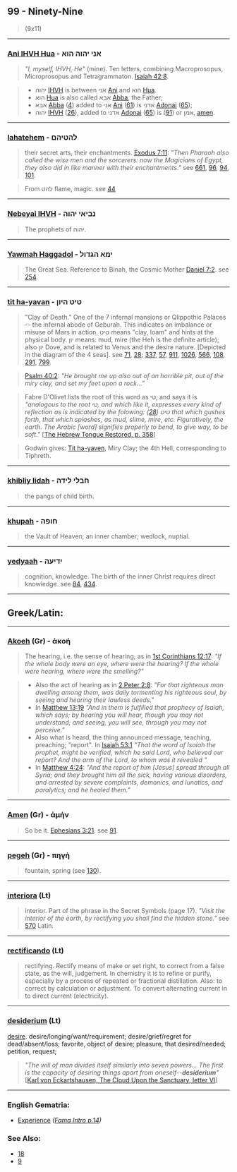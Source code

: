 ## 99 - Ninety-Nine
> (9x11)

---

### [Ani IHVH Hua](/keys/ANI.IHVH.HVA) - אני יהוה הוא
> *"I, myself, IHVH, He"* (mine). Ten letters, combining Macroprosopus, Microprosopus and Tetragrammaton. [Isaiah 42:8](http://biblehub.com/isaiah/42-8.htm).

> - יהוה [IHVH](/keys/IHVH) is between אני [Ani](/keys/ANI) and הוא [Hua](/keys/HVA).
> - הוא [Hua](/keys/HVA) is also called אבא [Abba](/keys/ABA), the Father;
> - אבא [Abba](/keys/ABA) ([4](4)) added to אני [Ani](/keys/ANI) ([61](61)) is אדני [Adonai](/keys/ADNI) ([65](65));
> - יהוה [IHVH](/keys/IHVH) ([26](26)), added to אדני [Adonai](/keys/ADNI) ([65](65)) is ([91](91)) or אמן, [amen](/keys/AMN).

---

### [lahatehem](/keys/LHTIHM) - להטיהם
> their secret arts, their enchantments. [Exodus 7:11](http://biblehub.com/exodus/7-11.htm): *"Then Pharaoh also called the wise men and the sorcerers: now the Magicians of Egypt, they also did in like manner with their enchantments."* see [661](661), [96](96), [94](94), [101](101).

> From להט flame, magic. see [44](44)

---

### [Nebeyai IHVH](/keys/NBIAI.IHVH) - נביאי יהוה
> The prophets of יהוה.

---

### [Yawmah Haggadol](/keys/IMA.HGDVL) - ימא הגדול
> The Great Sea. Reference to Binah, the Cosmic Mother [Daniel 7:2](http://biblehub.com/daniel/7-2.htm). see [254](254).

---

### [tit ha-yavan](/keys/TIT.HIVN) - טיט היון
> "Clay of Death." One of the 7 infernal mansions or Qlippothic Palaces -- the infernal abode of Geburah. This indicates an imbalance or misuse of Mars in action. טיט means "clay, loam" and hints at the physical body. יון means: mud, mire (the Heh is the definite article); also יון Dove, and is related to Venus and the desire nature. [Depicted in the diagram of the 4 seas]. see [71](71), [28](28); [337](337), [57](57), [911](911), [1026](1026), [566](566), [108](108), [291](291), [799](799).

> [Psalm 40:2](http://biblehub.com/psalms/40-2.htm): *"He brought me up also out of an horrible pit, out of the miry clay, and set my feet upon a rock..."*

> Fabre D'Olivet lists the root of this word as טי, and says it is *"analogous to the root טי, and which like it, expresses every kind of reflection as is indicated by the folowing: טיט ([28](28)) that which gushes forth, that which splashes, as mud, slime, mire, etc. Figuratively, the earth. The Arabic [word] signifies properly to bend, to give way, to be soft."* [[The Hebrew Tongue Restored, p. 358](https://archive.org/stream/hebraictongueres00fabriala#page/358/mode/2up)]

> Godwin gives: [Tit ha-yaven](/keys/TIT.HIVN), Miry Clay; the 4th Hell, corresponding to Tiphreth.

---

### [khibliy lidah](/keys/ChBLI.LIDH) - חבלי לידה
> the pangs of child birth.

---

### [khupah](/keys/ChVPH) - חופה
> the Vault of Heaven; an inner chamber; wedlock, nuptial.

---

### [yedyaah](/keys/IDIOH) - ידיעה
> cognition, knowledge. The birth of the inner Christ requires direct knowledge. see [84](84), [434](434).

---


## Greek/Latin:

---

### [Akoeh](/greek?word=akoh) (Gr) - ἀκοή
> The hearing, i.e. the sense of hearing, as in [1st Corinthians 12:17](http://biblehub.com/1_corinthians/12-17.htm): *"If the whole body were an eye, where were the hearing? If the whole were hearing, where were the smelling?"*

> - Also the act of hearing as in [2 Peter 2:8](http://biblehub.com/2_peter/2-8.htm): *"For that righteous man dwelling among them, was daily tormenting his righteous soul, by seeing and hearing their lawless deeds."*
> -  In [Matthew 13:19](http://biblehub.com/matthew/13-19.htm) *"And in them is fulfilled that prophecy of Isaiah, which says; by hearing you will hear, though you may not understand; and seeing, you will see, through you may not perceive."*
> -  Also what is heard, the thing announced message, teaching, preaching; "report". In [Isaiah 53:1](http://biblehub.com/isaiah/53-1.htm) *"That the word of Isaiah the prophet, might be verified, which he said Lord, who believed our report? And the arm of the Lord, to whom was it revealed "*
> -  In [Matthew 4:24](http://biblehub.com/matthew/4-24.htm): *"And the report of him [Jesus] spread through all Syria; and they brought him all the sick, having various disorders, and arrested by severe complaints, demonics, and lunatics, and paralytics; and he healed them."*

---

### [Amen](/greek?word=amhn) (Gr) - ἀμήν
> So be it. [Ephesians 3:21](http://biblehub.com/ephesians/3-21.htm). see [91](91).

---

### [pegeh](/greek?word=phgh) (Gr) - πηγὴ
> fountain, spring (see [130](130)).

---

### [interiora](/latin?word=interiora) (Lt)
> interior. Part of the phrase in the Secret Symbols (page 17). *"Visit the interior of the earth, by rectifying you shall find the hidden stone."* see [570](570) Latin.

---

### [rectificando](/latin?word=rectificando) (Lt)
> rectifying. Rectify means of make or set right, to correct from a false state, as the will, judgement. In chemistry it is to refine or purify, especially by a process of repeated or fractional distillation. Also: to correct by calculation or adjustment. To convert alternating current in to direct current (electricity).

---

### [desiderium](/latin?word=desiderium) (Lt)
[desire](http://archives.nd.edu/cgi-bin/wordz.pl?keyword=desiderium). desire/longing/want/requirement; desire/grief/regret for dead/absent/loss; favorite, object of desire; pleasure, that desired/needed; petition, request;

> *"The will of man divides itself similarly into seven powers... The first is the capacity of desiring things apart from oneself--**desiderium**"* [[Karl von Eckartshausen, The Cloud Upon the Sanctuary, letter VI](cloud-upon-sanctuary)]

---

### English Gematria:

- [Experience](/english?word=Experience) *([Fama Intro p.14](https://archive.org/stream/fameconfessionof00vaug#page/n14/mode/2up))*

### See Also:

- [18](18)
- [9](9)

